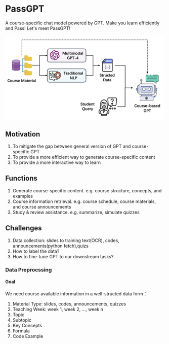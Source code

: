 # PassGPT
A course-specific chat model powered by GPT. Make you learn efficiently and Pass! Let's meet PassGPT!

![Working Flow of PassGPT](figure/intro.png)

## Motivation
1. To mitigate the gap between general version of GPT and course-specific GPT
2. To provide a more efficient way to generate course-specific content
3. To provide a more interactive way to learn

## Functions
1. Generate course-specific content. e.g. course structure, concepts, and examples
2. Course information retrieval. e.g. course schedule, course materials, and course announcements
3. Study & review assistance. e.g. summarize, simulate quizzes

## Challenges
1. Data collection: slides to training text(OCR), codes, announcements(python fetch),quizs
2. How to label the data?  
3. How to fine-tune GPT to our downstream tasks?

### Data Preprocssing

#### Goal
We need course available information in a well-structed data form：
1. Material Type: slides, codes, announcements, quizzes
2. Teaching Week: week 1, week 2, ..., week n
3. Topic
4. Subtopic
5. Key Concepts
6. Formula
7. Code Example



